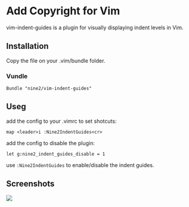 # Add Copyright for Vim

vim-indent-guides is a plugin for visually displaying indent levels in Vim.

## Installation

Copy the file on your .vim/bundle folder.

### Vundle

```
Bundle "nine2/vim-indent-guides"
```

## Useg

add the config to your .vimrc to set shotcuts:

```
map <leader>i :Nine2IndentGuides<cr>
```

add the config to disable the plugin:

```
let g:nine2_indent_guides_disable = 1
```

use `:Nine2IndentGuides` to enable/disable the indent guides.

## Screenshots
![](./plugin/pic.jpg)

